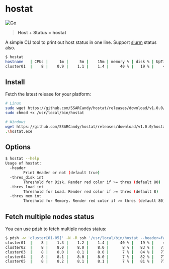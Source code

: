 # hostat

[![Go](https://github.com/SSARCandy/hostat/workflows/Go/badge.svg?branch=master)](https://github.com/SSARCandy/hostat/actions)

> **Host** + **Status** = **hostat**

A simple CLI tool to print out host status in one line. Support [slurm](https://slurm.schedmd.com/documentation.html) status also.

```sh
$ hostat
hostname   | CPUs |     1m |     5m |    15m | memory % | disk % | UpTime |
cluster01  |    8 |    0.9 |    1.1 |    1.4 |     40 % |   19 % |    4 d |
```

## Install

Fetch the latest release for your platform:

```sh
# Linux
sudo wget https://github.com/SSARCandy/hostat/releases/download/v1.0.0/hostat-linux -O /usr/local/bin/hostat
sudo chmod +x /usr/local/bin/hostat

# Windows
wget https://github.com/SSARCandy/hostat/releases/download/v1.0.0/hostat-win10.exe -O hostat.exe
.\hostat.exe
```

## Options

```sh
$ hostat --help
Usage of hostat:
  -header
        Print Header or not (default true)
  -thres_disk int
        Threshold for Disk. Render red color if >= thres (default 80)
  -thres_load int
        Threshold for Load. Render red color if >= thres (default 8)
  -thres_mem int
        Threshold for Memory. Render red color if >= thres (default 80)
```

## Fetch multiple nodes status

You can use [pdsh](https://linux.die.net/man/1/pdsh) to fetch multiple nodes status:

```sh
$ pdsh -w 'cluster[01-05]' -N -R ssh '/usr/local/bin/hostat --header=false' | sort 
cluster01  |    8 |    1.3 |    1.2 |    1.4 |     40 % |   19 % |    4 d | drain |
cluster02  |    8 |    8.0 |    8.0 |    8.0 |      8 % |   83 % |   77 d |  idle | 
cluster03  |    8 |    8.0 |    8.1 |    8.0 |      7 % |   84 % |   77 d | alloc | ssarcandy(8)
cluster04  |    8 |    8.1 |    8.0 |    8.0 |      7 % |   82 % |   77 d | alloc | ssarcandy(8)
cluster05  |    8 |    8.2 |    8.1 |    8.1 |      7 % |   81 % |   77 d | alloc | ssarcandy(8)
```
